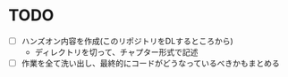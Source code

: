 # TODO

- [ ] ハンズオン内容を作成(このリポジトリをDLするところから)
  - ディレクトリを切って、チャプター形式で記述
- [ ] 作業を全て洗い出し、最終的にコードがどうなっているべきかもまとめる
